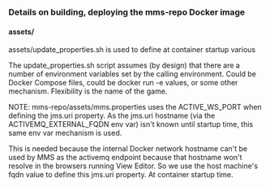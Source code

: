 ### Details on building, deploying the mms-repo Docker image


#### assets/

assets/update_properties.sh is used to define at container startup various

The update_properties.sh script assumes (by design) that there are a number
of environment variables set by the calling environment. Could be Docker Compose files,
could be docker run -e values, or some other mechanism. Flexibility is the
name of the game.

NOTE: mms-repo/assets/mms.properties uses the ACTIVE_WS_PORT when defining the 
jms.uri property.  As the jms.uri hostname (via the ACTIVEMQ_EXTERNAL_FQDN env var) isn't
known until startup time, this same env var mechanism is used.

This is needed because the internal Docker network hostname can't be used by
MMS as the activemq endpoint because that hostname won't resolve in the browsers
running View Editor. So we use the host machine's fqdn value to define this 
jms.uri property. At container startup time.